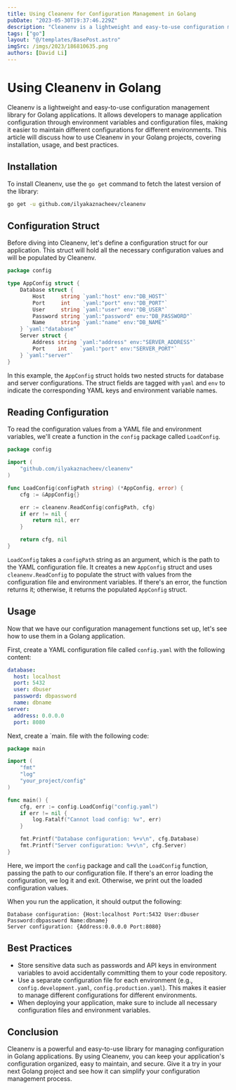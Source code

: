 ```yaml
---
title: Using Cleanenv for Configuration Management in Golang
pubDate: "2023-05-30T19:37:46.229Z"
description: "Cleanenv is a lightweight and easy-to-use configuration management library."
tags: ["go"]
layout: "@/templates/BasePost.astro"
imgSrc: /imgs/2023/186810635.png
authors: [David Li]
---
```


# Using Cleanenv in Golang

Cleanenv is a lightweight and easy-to-use configuration management library for Golang applications. It allows developers to manage application configuration through environment variables and configuration files, making it easier to maintain different configurations for different environments. This article will discuss how to use Cleanenv in your Golang projects, covering installation, usage, and best practices.

## Installation

To install Cleanenv, use the `go get` command to fetch the latest version of the library:

```sh
go get -u github.com/ilyakaznacheev/cleanenv
```

## Configuration Struct

Before diving into Cleanenv, let's define a configuration struct for our application. This struct will hold all the necessary configuration values and will be populated by Cleanenv.

```go
package config

type AppConfig struct {
	Database struct {
		Host     string `yaml:"host" env:"DB_HOST"`
		Port     int    `yaml:"port" env:"DB_PORT"`
		User     string `yaml:"user" env:"DB_USER"`
		Password string `yaml:"password" env:"DB_PASSWORD"`
		Name     string `yaml:"name" env:"DB_NAME"`
	} `yaml:"database"`
	Server struct {
		Address string `yaml:"address" env:"SERVER_ADDRESS"`
		Port    int    `yaml:"port" env:"SERVER_PORT"`
	} `yaml:"server"`
}
```

In this example, the `AppConfig` struct holds two nested structs for database and server configurations. The struct fields are tagged with `yaml` and `env` to indicate the corresponding YAML keys and environment variable names.

## Reading Configuration

To read the configuration values from a YAML file and environment variables, we'll create a function in the `config` package called `LoadConfig`.

```go
package config

import (
	"github.com/ilyakaznacheev/cleanenv"
)

func LoadConfig(configPath string) (*AppConfig, error) {
	cfg := &AppConfig{}

	err := cleanenv.ReadConfig(configPath, cfg)
	if err != nil {
		return nil, err
	}

	return cfg, nil
}
```

`LoadConfig` takes a `configPath` string as an argument, which is the path to the YAML configuration file. It creates a new `AppConfig` struct and uses `cleanenv.ReadConfig` to populate the struct with values from the configuration file and environment variables. If there's an error, the function returns it; otherwise, it returns the populated `AppConfig` struct.

## Usage

Now that we have our configuration management functions set up, let's see how to use them in a Golang application.

First, create a YAML configuration file called `config.yaml` with the following content:

```yaml
database:
  host: localhost
  port: 5432
  user: dbuser
  password: dbpassword
  name: dbname
server:
  address: 0.0.0.0
  port: 8080
```

Next, create a `main. file with the following code:

```go
package main

import (
	"fmt"
	"log"
	"your_project/config"
)

func main() {
	cfg, err := config.LoadConfig("config.yaml")
	if err != nil {
		log.Fatalf("Cannot load config: %v", err)
	}

	fmt.Printf("Database configuration: %+v\n", cfg.Database)
	fmt.Printf("Server configuration: %+v\n", cfg.Server)
}
```

Here, we import the `config` package and call the `LoadConfig` function, passing the path to our configuration file. If there's an error loading the configuration, we log it and exit. Otherwise, we print out the loaded configuration values.

When you run the application, it should output the following:

```
Database configuration: {Host:localhost Port:5432 User:dbuser Password:dbpassword Name:dbname}
Server configuration: {Address:0.0.0.0 Port:8080}
```

## Best Practices

- Store sensitive data such as passwords and API keys in environment variables to avoid accidentally committing them to your code repository.
- Use a separate configuration file for each environment (e.g., `config.development.yaml`, `config.production.yaml`). This makes it easier to manage different configurations for different environments.
- When deploying your application, make sure to include all necessary configuration files and environment variables.

## Conclusion

Cleanenv is a powerful and easy-to-use library for managing configuration in Golang applications. By using Cleanenv, you can keep your application's configuration organized, easy to maintain, and secure. Give it a try in your next Golang project and see how it can simplify your configuration management process.
